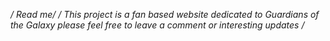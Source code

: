 */ Read me/*
*/ This project is a fan based website dedicated
to Guardians of the Galaxy please feel free to leave a comment or interesting updates /*
